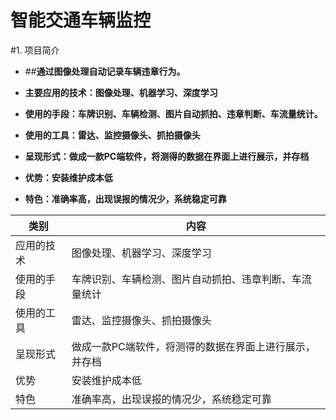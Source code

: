 智能交通车辆监控
===

#1. 项目简介

* ##**通过图像处理自动记录车辆违章行为。**

* **主要应用的技术：图像处理、机器学习、深度学习**

* **使用的手段：车牌识别、车辆检测、图片自动抓拍、违章判断、车流量统计。**

* **使用的工具：雷达、监控摄像头、抓拍摄像头**

* **呈现形式：做成一款PC端软件，将测得的数据在界面上进行展示，并存档**
* **优势：安装维护成本低**

* **特色：准确率高，出现误报的情况少，系统稳定可靠**

|类别|内容|
|------|------|
|应用的技术|图像处理、机器学习、深度学习|  
|使用的手段|车牌识别、车辆检测、图片自动抓拍、违章判断、车流量统计|
|使用的工具|雷达、监控摄像头、抓拍摄像头|
|呈现形式|做成一款PC端软件，将测得的数据在界面上进行展示，并存档|
|优势|安装维护成本低|
|特色|准确率高，出现误报的情况少，系统稳定可靠|